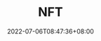 ---
weight: 5
title: "NFT"
description: ""
date: 2022-07-06T08:47:36+08:00
lastmod: 2022-07-06T08:47:36+08:00
draft: false
ico: '<svg class="icon" aria-hidden="true"><use xlink:href="#icon-NFT"></use></svg>'
navigation: ["数字收藏品","NFT交易市场"]
hidePage: true
---
